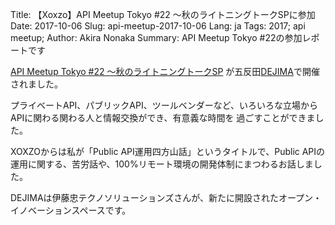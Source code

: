Title: 【Xoxzo】API Meetup Tokyo #22 〜秋のライトニングトークSPに参加
Date: 2017-10-06
Slug: api-meetup-2017-10-06
Lang: ja
Tags: 2017; api meetup; 
Author: Akira Nonaka
Summary: API Meetup Tokyo #22の参加レポートです

[API Meetup Tokyo #22 〜秋のライトニングトークSP](https://api-meetup.doorkeeper.jp/events/64948)
が五反田[DEJIMA](https://dejima.space)で開催されました。

プライベートAPI、パブリックAPI、ツールベンダーなど、いろいろな立場からAPIに関わる関わる人と情報交換ができ、有意義な時間を
過ごすことができました。

XOXZOからは私が「Public API運用四方山話」というタイトルで、Public APIの運用に関する、苦労話や、100%リモート環境の開発体制にまつわるお話しました。

DEJIMAは伊藤忠テクノソリューションズさんが、新たに開設されたオープン・イノベーションスペースです。




